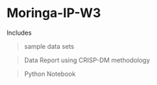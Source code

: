 # Moringa-IP-W3
Includes 
> sample data sets 

> Data Report using CRISP-DM methodology

> Python Notebook 
